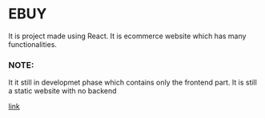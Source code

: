 # EBUY

It is project made using React. It is ecommerce website which has many functionalities.

### NOTE:
It it still in developmet phase which contains only the frontend part. It is still a static website with no backend

[link](https://ebuy-v3.netlify.app/)
